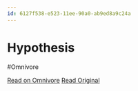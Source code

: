 ```yaml
---
id: 6127f538-e523-11ee-90a0-ab9ed8a9c24a
---
```


# Hypothesis
#Omnivore

[Read on Omnivore](https://omnivore.app/me/hypothesis-18e518b339a)
[Read Original](https://hypothes.is/a/Gq8LqOUgEe66ruefS7rYOw)


